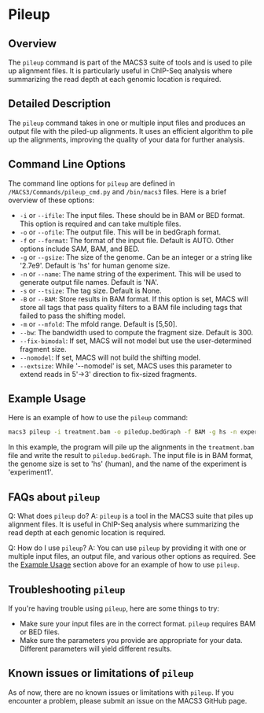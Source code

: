 # Pileup

## Overview
The `pileup` command is part of the MACS3 suite of tools and is used to pile up alignment files. It is particularly useful in ChIP-Seq analysis where summarizing the read depth at each genomic location is required.

## Detailed Description

The `pileup` command takes in one or multiple input files and produces an output file with the piled-up alignments. It uses an efficient algorithm to pile up the alignments, improving the quality of your data for further analysis.

## Command Line Options

The command line options for `pileup` are defined in `/MACS3/Commands/pileup_cmd.py` and `/bin/macs3` files. Here is a brief overview of these options:

- `-i` or `--ifile`: The input files. These should be in BAM or BED format. This option is required and can take multiple files.
- `-o` or `--ofile`: The output file. This will be in bedGraph format.
- `-f` or `--format`: The format of the input file. Default is AUTO. Other options include SAM, BAM, and BED.
- `-g` or `--gsize`: The size of the genome. Can be an integer or a string like '2.7e9'. Default is 'hs' for human genome size.
- `-n` or `--name`: The name string of the experiment. This will be used to generate output file names. Default is 'NA'.
- `-s` or `--tsize`: The tag size. Default is None.
- `-B` or `--BAM`: Store results in BAM format. If this option is set, MACS will store all tags that pass quality filters to a BAM file including tags that failed to pass the shifting model.
- `-m` or `--mfold`: The mfold range. Default is [5,50].
- `--bw`: The bandwidth used to compute the fragment size. Default is 300.
- `--fix-bimodal`: If set, MACS will not model but use the user-determined fragment size.
- `--nomodel`: If set, MACS will not build the shifting model.
- `--extsize`: While '--nomodel' is set, MACS uses this parameter to extend reads in 5'->3' direction to fix-sized fragments.

## Example Usage

Here is an example of how to use the `pileup` command:

```bash
macs3 pileup -i treatment.bam -o piledup.bedGraph -f BAM -g hs -n experiment1
```

In this example, the program will pile up the alignments in the `treatment.bam` file and write the result to `piledup.bedGraph`. The input file is in BAM format, the genome size is set to 'hs' (human), and the name of the experiment is 'experiment1'.

## FAQs about `pileup`

Q: What does `pileup` do?
A: `pileup` is a tool in the MACS3 suite that piles up alignment files. It is useful in ChIP-Seq analysis where summarizing the read depth at each genomic location is required.

Q: How do I use `pileup`?
A: You can use `pileup` by providing it with one or multiple input files, an output file, and various other options as required. See the [Example Usage](#example-usage) section above for an example of how to use `pileup`.

## Troubleshooting `pileup`

If you're having trouble using `pileup`, here are some things to try:

- Make sure your input files are in the correct format. `pileup` requires BAM or BED files.
- Make sure the parameters you provide are appropriate for your data. Different parameters will yield different results.

## Known issues or limitations of `pileup`

As of now, there are no known issues or limitations with `pileup`. If you encounter a problem, please submit an issue on the MACS3 GitHub page.